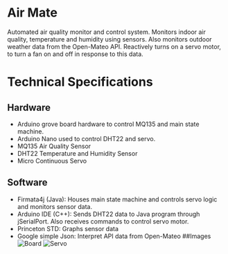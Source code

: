 # Air Mate
Automated air quality monitor and control system. Monitors indoor air quality, temperature and humidity using sensors. Also monitors outdoor weather data from the Open-Mateo API.
Reactively turns on a servo motor, to turn a fan on and off in response to this data.
# Technical Specifications
## Hardware
* Arduino grove board hardware to control MQ135 and main state machine.
* Arduino Nano used to control DHT22 and servo.
* MQ135 Air Quality Sensor
* DHT22 Temperature and Humidity Sensor
* Micro Continuous Servo
## Software
* Firmata4j (Java): Houses main state machine and controls servo logic and monitors sensor data.
* Arduino IDE (C++): Sends DHT22 data to Java program through jSerialPort. Also receives commands to control servo motor.
* Princeton STD: Graphs sensor data
* Google simple Json: Interpret API data from Open-Mateo
##Images
![Board](https://github.com/user-attachments/assets/0253c2ac-74a3-4943-af20-57b29ca865e0)
![Servo](https://github.com/user-attachments/assets/057b2415-bc35-4e9b-bab4-3ccf59bb52a4)
